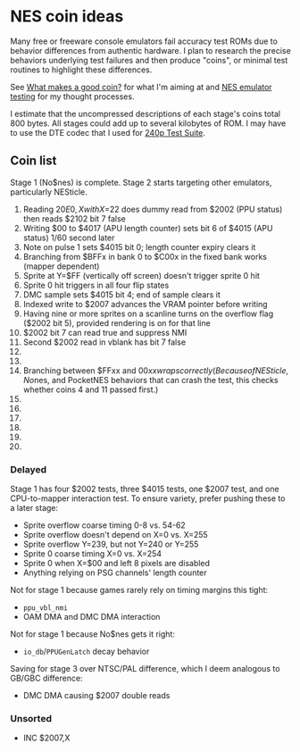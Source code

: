 NES coin ideas
==============

Many free or freeware console emulators fail accuracy test ROMs due
to behavior differences from authentic hardware.  I plan to research
the precise behaviors underlying test failures and then produce
"coins", or minimal test routines to highlight these differences.

See [What makes a good coin?] for what I'm aiming at and
[NES emulator testing] for my thought processes.

I estimate that the uncompressed descriptions of each stage's
coins total 800 bytes.  All stages could add up to several
kilobytes of ROM.  I may have to use the DTE codec that I used for
[240p Test Suite].

[What makes a good coin?]: ./good_coin.md
[NES emulator testing]: ./nes_emu_testing.md
[240p Test Suite]: https://github.com/pinobatch/240p-test-mini/nes

Coin list
---------
Stage 1 (No$nes) is complete.  Stage 2 starts targeting other
emulators, particularly NESticle.

1. Reading $20E0,X with X=$22 does dummy read from $2002 (PPU status)
   then reads $2102 bit 7 false
2. Writing $00 to $4017 (APU length counter) sets bit 6 of $4015
   (APU status) 1/60 second later
3. Note on pulse 1 sets $4015 bit 0; length counter expiry clears it
4. Branching from $BFFx in bank 0 to $C00x in the fixed bank works
   (mapper dependent)
5. Sprite at Y=$FF (vertically off screen) doesn't trigger sprite 0
   hit
6. Sprite 0 hit triggers in all four flip states
7. DMC sample sets $4015 bit 4; end of sample clears it
8. Indexed write to $2007 advances the VRAM pointer before writing
9. Having nine or more sprites on a scanline turns on the overflow
   flag ($2002 bit 5), provided rendering is on for that line
10. $2002 bit 7 can read true and suppress NMI
11. Second $2002 read in vblank has bit 7 false
12. 
13. 
14. Branching between $FFxx and $00xx wraps correctly  
    (Because of NESticle, No$nes, and PocketNES behaviors that can
    crash the test, this checks whether coins 4 and 11 passed first.)
15. 
16. 
17. 
18. 
19. 
20. 

### Delayed

Stage 1 has four $2002 tests, three $4015 tests, one $2007 test,
and one CPU-to-mapper interaction test.  To ensure variety, prefer
pushing these to a later stage:

- Sprite overflow coarse timing 0-8 vs. 54-62
- Sprite overflow doesn't depend on X=0 vs. X=255
- Sprite overflow Y=239, but not Y=240 or Y=255
- Sprite 0 coarse timing X=0 vs. X=254
- Sprite 0 when X=$00 and left 8 pixels are disabled
- Anything relying on PSG channels' length counter

Not for stage 1 because games rarely rely on timing margins this
tight:

- `ppu_vbl_nmi`
- OAM DMA and DMC DMA interaction

Not for stage 1 because No$nes gets it right:

- `io_db`/`PPUGenLatch` decay behavior

Saving for stage 3 over NTSC/PAL difference, which I deem analogous
to GB/GBC difference:

- DMC DMA causing $2007 double reads

### Unsorted

* INC $2007,X
